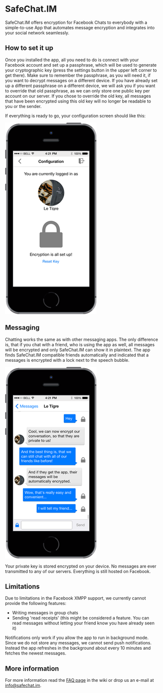 SafeChat.IM
========

SafeChat.IM offers encryption for Facebook Chats to everybody with a simple-to-use App that automates message encryption and integrates into your social network seamlessly.

## How to set it up

Once you installed the app, all you need to do is connect with your Facebook account and set up a passphrase, which will be used to generate your cryptographic key (press the settings button in the upper left corner to get there). Make sure to remember the passphrase, as you will need it, if you want to decrypt messages on a different device. If you have already set up a different passphrase on a different device, we will ask you if you want to override that old passphrase, as we can only store one public key per account on our server. If you chose to override the old key, all messages that have been encrypted using this old key will no longer be readable to you or the sender.

If everything is ready to go, your configuration screen should like this:

![Configruation screen with encryption set up](http://github.com/fleupold/SafeChat/raw/master/Screenshots/small/configuration.png)

## Messaging

Chatting works the same as with other messaging apps. The only difference is, that if you chat with a friend, who is using the app as well, all messages will be encrypted and only SafeChat.IM can show it in plaintext. The app finds SafeChat.IM compatible friends automatically and indicated that a messages is encrypted with a lock next to the speech bubble.

![Encrypted Messages are indicated with a lock](http://github.com/fleupold/SafeChat/raw/master/Screenshots/small/message_detail.png)

Your private  key is stored encrypted on your device. No messages are ever transmitted to any of our servers. Everything is still hosted on Facebook. 

## Limitations
Due to limitations in the Facebook XMPP support, we currently cannot provide the following features:
* Writing messages in group chats
* Sending 'read receipts' (this might be considered a feature. You can read messages without letting your friend know you have already seen it)

Notifications only work if you allow the app to run in background mode. Since we do not store any messages, we cannot send push notifications. Instead the app refreshes in the background about every 10 minutes and fetches the newest messages.

## More information

For more information read the [FAQ page](wiki/FAQ#how-can-validate-the-promised-privacy-and-encryption) in the wiki or drop us an e-mail at info@safechat.im.
